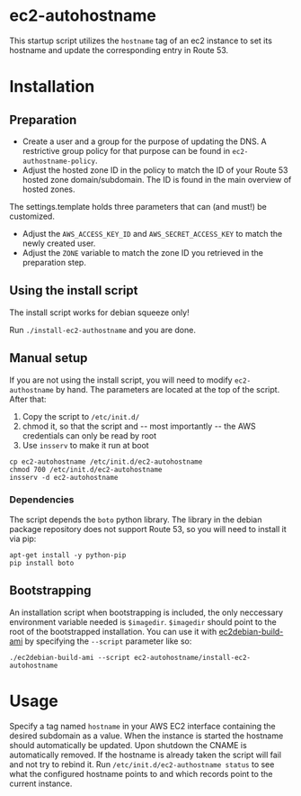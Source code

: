 ec2-autohostname
=====================

This startup script utilizes the `hostname` tag of an ec2 instance
to set its hostname and update the corresponding entry in Route 53.

# Installation #
## Preparation ##
* Create a user and a group for the purpose of updating the DNS. A restrictive group policy for that purpose can be found in `ec2-authostname-policy`.
* Adjust the hosted zone ID in the policy to match the ID of your Route 53 hosted zone domain/subdomain. The ID is found in the main overview of hosted zones.

The settings.template holds three parameters that can (and must!) be customized.
* Adjust the `AWS_ACCESS_KEY_ID` and `AWS_SECRET_ACCESS_KEY` to match the newly created user.
* Adjust the `ZONE` variable to match the zone ID you retrieved in the preparation step.

## Using the install script ##
The install script works for debian squeeze only!

Run `./install-ec2-authostname` and you are done.

## Manual setup ##
If you are not using the install script, you will need to modify `ec2-authostname` by hand.
The parameters are located at the top of the script.
After that:

1. Copy the script to `/etc/init.d/`
2. chmod it, so that the script and -- most importantly -- the AWS credentials can only be read by root
3. Use `insserv` to make it run at boot

```
cp ec2-autohostname /etc/init.d/ec2-autohostname
chmod 700 /etc/init.d/ec2-autohostname
insserv -d ec2-autohostname
```

### Dependencies ###
The script depends the `boto` python library.
The library in the debian package repository does not support Route 53, so you will need to install it via pip:
```
apt-get install -y python-pip
pip install boto
```

## Bootstrapping ##
An installation script when bootstrapping is included, the only neccessary environment variable needed is `$imagedir`.
`$imagedir` should point to the root of the bootstrapped installation.
You can use it with [ec2debian-build-ami](https://github.com/andsens/ec2debian-build-ami) by specifying the `--script` parameter like so:
```
./ec2debian-build-ami --script ec2-autohostname/install-ec2-autohostname
```

# Usage #
Specify a tag named `hostname` in your AWS EC2 interface containing the desired subdomain as a value.
When the instance is started the hostname should automatically be updated.
Upon shutdown the CNAME is automatically removed.
If the hostname is already taken the script will fail and not try to rebind it.
Run `/etc/init.d/ec2-authostname status` to see what the configured hostname points to and which records point to the current instance.
